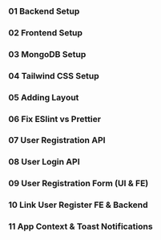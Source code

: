 ### 01 Backend Setup
### 02 Frontend Setup
### 03 MongoDB Setup
### 04 Tailwind CSS Setup
### 05 Adding Layout
### 06 Fix ESlint vs Prettier
### 07 User Registration API
### 08 User Login API
### 09 User Registration Form (UI & FE)
### 10 Link User Register FE & Backend
### 11 App Context & Toast Notifications